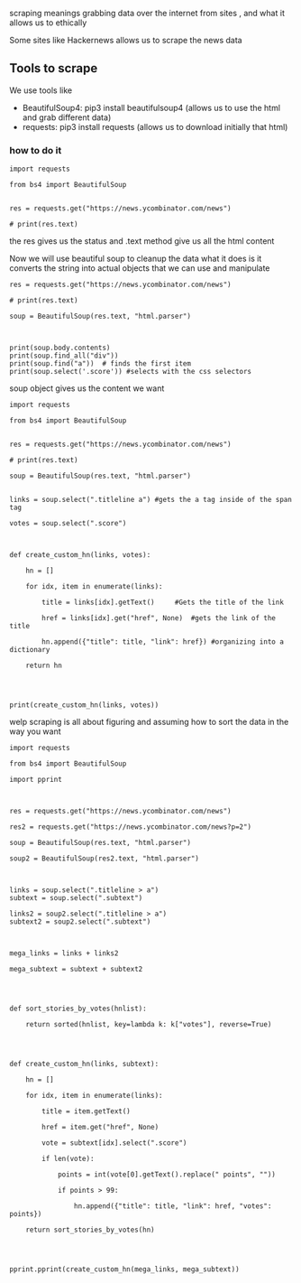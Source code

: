 
scraping meanings grabbing data over the internet from sites , and what it allows us to ethically

Some sites like Hackernews allows us to scrape the news data
## Tools to scrape

We use tools like 
- BeautifulSoup4: pip3 install beautifulsoup4 (allows us to use the html and grab different data)
- requests: pip3 install requests (allows us to download initially that html)


### how to do it

```
import requests

from bs4 import BeautifulSoup


res = requests.get("https://news.ycombinator.com/news")

# print(res.text)
```
the res gives us the status
and .text method give us all the html content

Now we will use beautiful soup to cleanup the data
what it does is it converts the string into actual objects that we can use and manipulate


```
res = requests.get("https://news.ycombinator.com/news")

# print(res.text)

soup = BeautifulSoup(res.text, "html.parser")

  

print(soup.body.contents)
print(soup.find_all("div"))
print(soup.find("a"))  # finds the first item
print(soup.select('.score')) #selects with the css selectors
```

soup object gives us the content we want


```
import requests

from bs4 import BeautifulSoup


res = requests.get("https://news.ycombinator.com/news")

# print(res.text)

soup = BeautifulSoup(res.text, "html.parser")


links = soup.select(".titleline a") #gets the a tag inside of the span tag 

votes = soup.select(".score")

  

def create_custom_hn(links, votes):

    hn = []

    for idx, item in enumerate(links):

        title = links[idx].getText()     #Gets the title of the link

        href = links[idx].get("href", None)  #gets the link of the title

        hn.append({"title": title, "link": href}) #organizing into a dictionary

    return hn

  
  

print(create_custom_hn(links, votes))
```



welp scraping is all about figuring and assuming how to sort the data in the way you want


```
import requests

from bs4 import BeautifulSoup

import pprint

  

res = requests.get("https://news.ycombinator.com/news")

res2 = requests.get("https://news.ycombinator.com/news?p=2")

soup = BeautifulSoup(res.text, "html.parser")

soup2 = BeautifulSoup(res2.text, "html.parser")

  

links = soup.select(".titleline > a")  
subtext = soup.select(".subtext")

links2 = soup2.select(".titleline > a")  
subtext2 = soup2.select(".subtext")

  

mega_links = links + links2

mega_subtext = subtext + subtext2

  
  

def sort_stories_by_votes(hnlist):

    return sorted(hnlist, key=lambda k: k["votes"], reverse=True)

  
  

def create_custom_hn(links, subtext):

    hn = []

    for idx, item in enumerate(links):

        title = item.getText()

        href = item.get("href", None)

        vote = subtext[idx].select(".score")

        if len(vote):

            points = int(vote[0].getText().replace(" points", ""))

            if points > 99:

                hn.append({"title": title, "link": href, "votes": points})

    return sort_stories_by_votes(hn)

  
  

pprint.pprint(create_custom_hn(mega_links, mega_subtext))
```